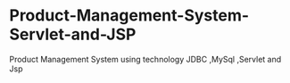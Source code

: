 # Product-Management-System-Servlet-and-JSP
Product Management System using technology JDBC ,MySql ,Servlet and Jsp
